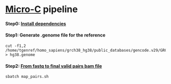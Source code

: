 # [Micro-C](https://micro-c.readthedocs.io/en/latest/index.html) pipeline

#### Step0: [Install dependencies](/Dependencies.md)

#### Step1: Generate .genome file for the reference

```
cut -f1,2 /home/tgenref/homo_sapiens/grch38_hg38/public_databases/gencode.v29/GRCh38.primary_assembly.genome.fa.fai > hg38.genome
```

#### Step2: [From fastq to final valid pairs bam file](https://micro-c.readthedocs.io/en/latest/fastq_to_bam.html)
```
sbatch map_pairs.sh
```
